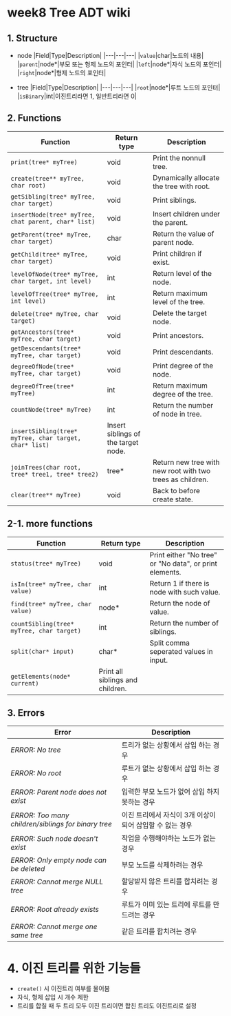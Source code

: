 # week8 Tree ADT wiki

## 1. Structure
- node
	|Field|Type|Description|
	|---|---|---|
	|`value`|char|노드의 내용|
	|`parent`|node*|부모 또는 형제 노드의 포인터|
	|`left`|node*|자식 노드의 포인터|
	|`right`|node*|형제 노드의 포인터|

- tree
	|Field|Type|Description|
	|---|---|---|
	|`root`|node*|루트 노드의 포인터|
	|`isBinary`|int|이진트리라면 1, 일반트리라면 0|

## 2. Functions
|Function|Return type|Description|
|---|---|---|
|`print(tree* myTree)`|void|Print the nonnull tree.|
|`create(tree** myTree, char root)`|void|Dynamically allocate the tree with root.|
|`getSibling(tree* myTree, char target)`|void|Print siblings.|
|`insertNode(tree* myTree, chat parent, char* list)`|void|Insert children under the parent.|
|`getParent(tree* myTree, char target)`|char|Return the value of parent node.|
|`getChild(tree* myTree, char target)`|void|Print children if exist.|
|`levelOfNode(tree* myTree, char target, int level)`|int|Return level of the node.|
|`levelOfTree(tree* myTree, int level)`|int|Return maximum level of the tree.|
|`delete(tree* myTree, char target)`|void|Delete the target node.|
|`getAncestors(tree* myTree, char target)`|void|Print ancestors.|
|`getDescendants(tree* myTree, char target)`|void|Print descendants.|
|`degreeOfNode(tree* myTree, char target)`|void|Print degree of the node.|
|`degreeOfTree(tree* myTree)`|int|Return maximum degree of the tree.|
|`countNode(tree* myTree)`|int|Return the number of node in tree.|
|`insertSibling(tree* myTree, char target, char* list)`|Insert siblings of the target node.|
|`joinTrees(char root, tree* tree1, tree* tree2)`|tree*|Return new tree with new root with two trees as children.|
|`clear(tree** myTree)`|void|Back to before create state.|


## 2-1. more functions
|Function|Return type|Description|
|---|---|---|
|`status(tree* myTree)`|void|Print either "No tree" or "No data", or print elements.|
|`isIn(tree* myTree, char value)`|int|Return 1 if there is node with such value.|
|`find(tree* myTree, char value)`|node*|Return the node of value.|
|`countSibling(tree* myTree, char target)`|int|Return the number of siblings.|
|`split(char* input)`|char*|Split comma seperated values in input.|
|`getElements(node* current)`|Print all siblings and children.|

## 3. Errors
|Error|Description|
|---|---|
|*ERROR: No tree*|트리가 없는 상황에서 삽입 하는 경우|
|*ERROR: No root*|루트가 없는 상황에서 삽입 하는 경우|
|*ERROR: Parent node does not exist*|입력한 부모 노드가 없어 삽입 하지 못하는 경우|
|*ERROR: Too many children/siblings for binary tree*|이진 트리에서 자식이 3개 이상이 되어 삽입할 수 없는 경우|
|*ERROR: Such node doesn't exist*|작업을 수행해야하는 노드가 없는 경우|
|*ERROR: Only empty node can be deleted*|부모 노드를 삭제하려는 경우|
|*ERROR: Cannot merge NULL tree*|할당받지 않은 트리를 합치려는 경우|
|*ERROR: Root already exists*|루트가 이미 있는 트리에 루트를 만드려는 경우|
|*ERROR: Cannot merge one same tree*|같은 트리를 합치려는 경우|


# 4. 이진 트리를 위한 기능들
- `create()` 시 이진트리 여부를 물어봄
- 자식, 형제 삽입 시 개수 제한
- 트리를 합칠 때 두 트리 모두 이진 트리이면 합친 트리도 이진트리로 설정